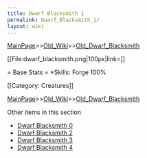 ```yaml
---
title: Dwarf Blacksmith 1
permalink: Dwarf_Blacksmith_1/
layout: wiki
---
```


[MainPage](/keeperrl_wiki/ "wikilink")>>[Old_Wiki](/keeperrl_wiki/Old_Wiki "wikilink")>>[Old_Dwarf_Blacksmith](/keeperrl_wiki/Old_Dwarf_Blacksmith "wikilink")

[[File:dwarf_blacksmith.png|100px|link=]]

= Base Stats =
*Skills: Forge 100%

[[Category: Creatures]]

[MainPage](/keeperrl_wiki/ "wikilink")>>[Old_Wiki](/keeperrl_wiki/Old_Wiki "wikilink")>>[Old_Dwarf_Blacksmith](/keeperrl_wiki/Old_Dwarf_Blacksmith "wikilink")

Other items in this section
-    [Dwarf Blacksmith 0](/keeperrl_wiki/Dwarf_Blacksmith_0 "wikilink")
-    [Dwarf Blacksmith 2](/keeperrl_wiki/Dwarf_Blacksmith_2 "wikilink")
-    [Dwarf Blacksmith 3](/keeperrl_wiki/Dwarf_Blacksmith_3 "wikilink")
-    [Dwarf Blacksmith 4](/keeperrl_wiki/Dwarf_Blacksmith_4 "wikilink")
